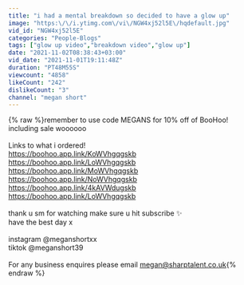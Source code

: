```yaml
---
title: "i had a mental breakdown so decided to have a glow up"
image: "https:\/\/i.ytimg.com\/vi\/NGW4xj52l5E\/hqdefault.jpg"
vid_id: "NGW4xj52l5E"
categories: "People-Blogs"
tags: ["glow up video","breakdown video","glow up"]
date: "2021-11-02T08:38:43+03:00"
vid_date: "2021-11-01T19:11:48Z"
duration: "PT48M55S"
viewcount: "4858"
likeCount: "242"
dislikeCount: "3"
channel: "megan short"
---
```

{% raw %}remember to use code MEGANS for 10% off of BooHoo! including sale woooooo<br /><br />Links to what i ordered!<br /><a rel="nofollow" target="blank" href="https://boohoo.app.link/KoWVhgqgskb">https://boohoo.app.link/KoWVhgqgskb</a><br /><a rel="nofollow" target="blank" href="https://boohoo.app.link/LoWVhgqgskb">https://boohoo.app.link/LoWVhgqgskb</a><br /><a rel="nofollow" target="blank" href="https://boohoo.app.link/MoWVhgqgskb">https://boohoo.app.link/MoWVhgqgskb</a><br /><a rel="nofollow" target="blank" href="https://boohoo.app.link/NoWVhgqgskb">https://boohoo.app.link/NoWVhgqgskb</a><br /><a rel="nofollow" target="blank" href="https://boohoo.app.link/4kAVWdugskb">https://boohoo.app.link/4kAVWdugskb</a><br /><a rel="nofollow" target="blank" href="https://boohoo.app.link/LoWVhgqgskb">https://boohoo.app.link/LoWVhgqgskb</a><br /><br />thank u sm for watching make sure u hit subscribe ✨<br />have the best day x<br /><br />instagram @meganshortxx <br />tiktok @meganshort39 <br /><br />For any business enquires please email megan@sharptalent.co.uk{% endraw %}
